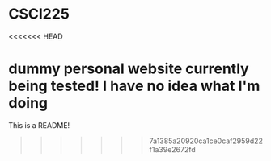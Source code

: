# CSCI225
<<<<<<< HEAD

dummy personal website
currently being tested!
I have no idea what I'm doing
=======
This is a README!
>>>>>>> 7a1385a20920ca1ce0caf2959d22f1a39e2672fd
